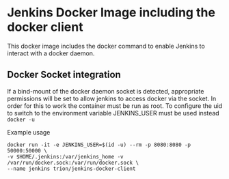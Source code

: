 # Jenkins Docker Image including the docker client
This docker image includes the docker command to enable Jenkins to interact with a docker daemon.

## Docker Socket integration

If a bind-mount of the docker daemon socket is detected, appropriate permissions will be set to allow jenkins to access docker via the socket.
In order for this to work the container must be run as root.
To configure the uid to switch to the environment variable JENKINS_USER must be used instead `docker -u`

Example usage

```
docker run -it -e JENKINS_USER=$(id -u) --rm -p 8080:8080 -p 50000:50000 \
-v $HOME/.jenkins:/var/jenkins_home -v /var/run/docker.sock:/var/run/docker.sock \
--name jenkins trion/jenkins-docker-client
```
